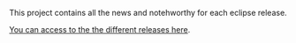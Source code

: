 This project contains all the news and notehworthy for each eclipse release. 

[You can access to the the different releases here](https://www.eclipse.org/eclipse/news/). 

